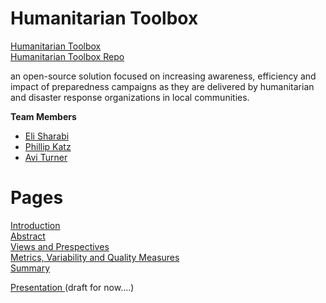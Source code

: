 # Humanitarian Toolbox  #

[Humanitarian Toolbox](http://www.htbox.org/)  
[Humanitarian Toolbox Repo](https://github.com/htbox/)

an open-source solution focused on increasing awareness, 
efficiency and impact of preparedness campaigns as they are delivered by humanitarian and disaster response organizations in local communities.


**Team Members**
- [Eli Sharabi](https://github.com/Elisj52)
- [Phillip Katz](https://github.com/PhillipKatz)
- [Avi Turner](https://github.com/turner11)

# Pages #
[Introduction](https://github.com/turner11/ASOSMA/blob/master/HToolbox/Pages/Introduction.md)    
[Abstract](https://github.com/turner11/ASOSMA/blob/master/HToolbox/Pages/Abstract.md)  
[Views and Prespectives](https://github.com/turner11/ASOSMA/blob/master/HToolbox/Pages/Views%20and%20Prespectives.md)    
[Metrics, Variability and Quality Measures](https://github.com/turner11/ASOSMA/blob/master/HToolbox/Pages/Metrics.md)  
[Summary](https://github.com/turner11/ASOSMA/blob/master/HToolbox/Pages/Summary.md)    


[Presentation ](https://github.com/turner11/ASOSMA/blob/master/HToolbox/%5Bhomework%20progress%5D/Avi.pptx) (draft for now....)  







